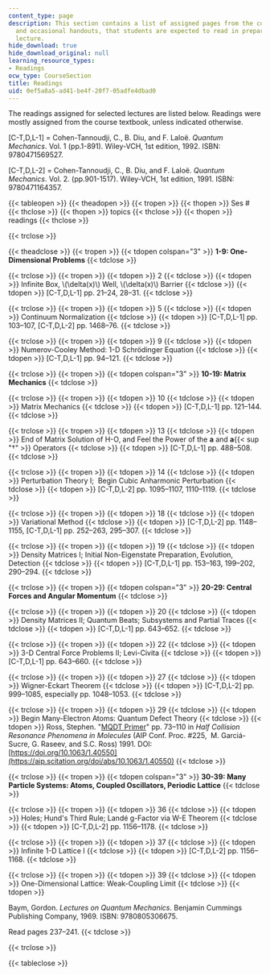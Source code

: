 ```yaml
---
content_type: page
description: This section contains a list of assigned pages from the course textbook,
  and occasional handouts, that students are expected to read in preparation for each
  lecture.
hide_download: true
hide_download_original: null
learning_resource_types:
- Readings
ocw_type: CourseSection
title: Readings
uid: 0ef5a8a5-ad41-be4f-20f7-05adfe4dbad0
---
```


The readings assigned for selected lectures are listed below. Readings were mostly assigned from the course textbook, unless indicated otherwise.

\[C-T,D,L-1\] = Cohen-Tannoudji, C., B. Diu, and F. Laloë. _Quantum Mechanics_. Vol. 1 (pp.1-891). Wiley-VCH, 1st edition, 1992. ISBN: 9780471569527.

\[C-T,D,L-2\] = Cohen-Tannoudji, C., B. Diu, and F. Laloë. _Quantum Mechanics_. Vol. 2. (pp.901-1517). Wiley-VCH, 1st edition, 1991. ISBN: 9780471164357.

{{< tableopen >}}
{{< theadopen >}}
{{< tropen >}}
{{< thopen >}}
Ses #
{{< thclose >}}
{{< thopen >}}
topics
{{< thclose >}}
{{< thopen >}}
readings
{{< thclose >}}

{{< trclose >}}

{{< theadclose >}}
{{< tropen >}}
{{< tdopen colspan="3" >}}
**1-9: One-Dimensional Problems**
{{< tdclose >}}

{{< trclose >}}
{{< tropen >}}
{{< tdopen >}}
2
{{< tdclose >}}
{{< tdopen >}}
Infinite Box, \\(\\delta(x)\\) Well, \\(\\delta(x)\\) Barrier
{{< tdclose >}}
{{< tdopen >}}
\[C-T,D,L-1\] pp. 21–24, 28–31.
{{< tdclose >}}

{{< trclose >}}
{{< tropen >}}
{{< tdopen >}}
5
{{< tdclose >}}
{{< tdopen >}}
Continuum Normalization
{{< tdclose >}}
{{< tdopen >}}
\[C-T,D,L-1\] pp. 103–107, \[C-T,D,L-2\] pp. 1468–76.
{{< tdclose >}}

{{< trclose >}}
{{< tropen >}}
{{< tdopen >}}
9
{{< tdclose >}}
{{< tdopen >}}
Numerov-Cooley Method: 1-D Schrödinger Equation
{{< tdclose >}}
{{< tdopen >}}
\[C-T,D,L-1\] pp. 94–121.
{{< tdclose >}}

{{< trclose >}}
{{< tropen >}}
{{< tdopen colspan="3" >}}
**10-19: Matrix Mechanics**
{{< tdclose >}}

{{< trclose >}}
{{< tropen >}}
{{< tdopen >}}
10
{{< tdclose >}}
{{< tdopen >}}
Matrix Mechanics
{{< tdclose >}}
{{< tdopen >}}
\[C-T,D,L-1\] pp. 121–144.
{{< tdclose >}}

{{< trclose >}}
{{< tropen >}}
{{< tdopen >}}
13
{{< tdclose >}}
{{< tdopen >}}
End of Matrix Solution of H-O, and Feel the Power of the **a** and **a**{{< sup "†" >}} Operators
{{< tdclose >}}
{{< tdopen >}}
\[C-T,D,L-1\] pp. 488–508.
{{< tdclose >}}

{{< trclose >}}
{{< tropen >}}
{{< tdopen >}}
14
{{< tdclose >}}
{{< tdopen >}}
Perturbation Theory I;  Begin Cubic Anharmonic Perturbation
{{< tdclose >}}
{{< tdopen >}}
\[C-T,D,L-2\] pp. 1095–1107, 1110–1119.
{{< tdclose >}}

{{< trclose >}}
{{< tropen >}}
{{< tdopen >}}
18
{{< tdclose >}}
{{< tdopen >}}
Variational Method
{{< tdclose >}}
{{< tdopen >}}
\[C-T,D,L-2\] pp. 1148–1155, \[C-T,D,L-1\] pp. 252–263, 295–307.
{{< tdclose >}}

{{< trclose >}}
{{< tropen >}}
{{< tdopen >}}
19
{{< tdclose >}}
{{< tdopen >}}
Density Matrices I; Initial Non-Eigenstate Preparation, Evolution, Detection
{{< tdclose >}}
{{< tdopen >}}
\[C-T,D,L-1\] pp. 153–163, 199–202, 290–294.
{{< tdclose >}}

{{< trclose >}}
{{< tropen >}}
{{< tdopen colspan="3" >}}
**20-29: Central Forces and Angular Momentum**
{{< tdclose >}}

{{< trclose >}}
{{< tropen >}}
{{< tdopen >}}
20
{{< tdclose >}}
{{< tdopen >}}
Density Matrices II; Quantum Beats; Subsystems and Partial Traces
{{< tdclose >}}
{{< tdopen >}}
\[C-T,D,L-1\] pp. 643–652.
{{< tdclose >}}

{{< trclose >}}
{{< tropen >}}
{{< tdopen >}}
22
{{< tdclose >}}
{{< tdopen >}}
3-D Central Force Problems II; Levi-Civita
{{< tdclose >}}
{{< tdopen >}}
\[C-T,D,L-1\] pp. 643–660.
{{< tdclose >}}

{{< trclose >}}
{{< tropen >}}
{{< tdopen >}}
27
{{< tdclose >}}
{{< tdopen >}}
Wigner-Eckart Theorem
{{< tdclose >}}
{{< tdopen >}}
\[C-T,D,L-2\] pp. 999–1085, especially pp. 1048–1053.
{{< tdclose >}}

{{< trclose >}}
{{< tropen >}}
{{< tdopen >}}
29
{{< tdclose >}}
{{< tdopen >}}
Begin Many-Electron Atoms: Quantum Defect Theory
{{< tdclose >}}
{{< tdopen >}}
Ross, Stephen. "[MQDT Primer](https://aip.scitation.org/doi/abs/10.1063/1.40550)" pp. 73–110 in _Half Collision Resonance Phenomena in Molecules_ (AIP Conf. Proc. #225,  M. Garciá-Sucre, G. Raseev, and S.C. Ross) 1991. DOI: [https://doi.org/10.1063/1.40550](https://aip.scitation.org/doi/abs/10.1063/1.40550)
{{< tdclose >}}

{{< trclose >}}
{{< tropen >}}
{{< tdopen colspan="3" >}}
**30-39: Many Particle Systems: Atoms, Coupled Oscillators, Periodic Lattice**
{{< tdclose >}}

{{< trclose >}}
{{< tropen >}}
{{< tdopen >}}
36
{{< tdclose >}}
{{< tdopen >}}
Holes; Hund's Third Rule; Landé g-Factor via W-E Theorem
{{< tdclose >}}
{{< tdopen >}}
\[C-T,D,L-2\] pp. 1156–1178.
{{< tdclose >}}

{{< trclose >}}
{{< tropen >}}
{{< tdopen >}}
37
{{< tdclose >}}
{{< tdopen >}}
Infinite 1-D Lattice I
{{< tdclose >}}
{{< tdopen >}}
\[C-T,D,L-2\] pp. 1156–1168.
{{< tdclose >}}

{{< trclose >}}
{{< tropen >}}
{{< tdopen >}}
39
{{< tdclose >}}
{{< tdopen >}}
One-Dimensional Lattice: Weak-Coupling Limit
{{< tdclose >}}
{{< tdopen >}}


Baym, Gordon. _Lectures on Quantum Mechanics_. Benjamin Cummings Publishing Company, 1969. ISBN: 9780805306675.

Read pages 237–241.
{{< tdclose >}}

{{< trclose >}}

{{< tableclose >}}